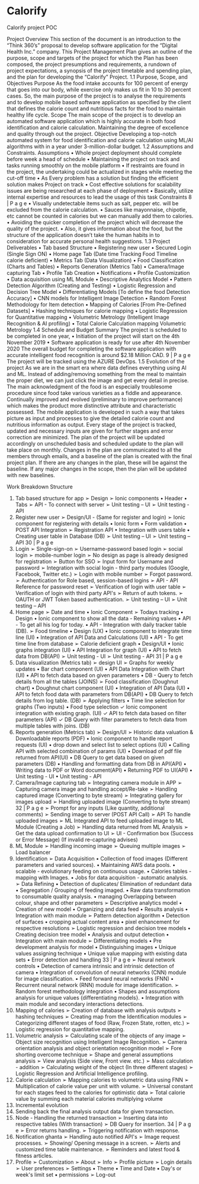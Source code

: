 # Calorify
Calorify project POC

Project Overview
This section of the document is an introduction to the “Think 360’s” proposal to develop software application for the “Digital Health Inc.” company. This Project Management Plan gives an outline of the purpose, scope and targets of the project for which the Plan has been composed, the project presumptions and requirements, a rundown of project expectations, a synopsis of the project timetable and spending plan, and the plan for developing the “Calorify” Project.
1.1 Purpose, Scope, and Objectives
Purpose
As the food intake accounts for 100 percent of energy that goes into our body, while exercise only makes us fit in 10 to 30 percent cases. So, the main purpose of the project is to analyse the requirements and to develop mobile based software application as specified by the client that defines the calorie count and nutritious facts for the food to maintain healthy life cycle.
Scope
The main scope of the project is to develop an automated software application which is highly accurate in both food identification and calorie calculation. Maintaining the degree of excellence and quality through out the project.
Objective
Developing a top-notch automated system for food identification and calorie calculation using ML/AI algorithms with in a year under 3-million-dollar budget.
1.2 Assumptions and Constraints.
Assumptions
• Whole project deployment should complete before week a head of schedule
• Maintaining the project on track and tasks running smoothly on the mobile platform
• If restraints are found in the project, the undertaking could be actualized in stages while meeting the cut-off time
• As Every problem has a solution but finding the efficient solution makes Project on track
• Cost effective solutions for scalability issues are being researched at each phase of deployment
• Basically, utilize internal expertise and resources to lead the usage of this task
Constraints
8 | P a g e
• Visually undetectable items such as salt, pepper etc. will be excluded from the calorie calculation.
• Sauces like mayonnaise, chipotle, etc cannot be counted in calories but we can manually add them to calories.
• Avoiding the quicker completion of the project which will decrease the quality of the project.
• Also, it gives information about the food, but the structure of the application doesn’t take the human habits in to consideration for accurate personal health suggestions.
1.3 Project Deliverables
• Tab based Structure • Registering new user • Secured Login (Single Sign ON) • Home page Tab (Date time Tracking Food Timeline calorie deficient) • Metrics Tab (Data Visualization) • Food Classification (Charts and Tables) • Reports Generation (Metrics Tab) • Camera/Image capturing Tab • Profile Tab Creation • Notifications • Profile Customization • Data acquisition using ML Module • Descriptive Analytics Model • Pattern Detection Algorithm (Creating and Testing) • Logistic Regression and Decision Tree Model • Differentiating Models [To define the food Detection Accuracy] • CNN models for Intelligent Image Detection • Random Forest Methodology for Item detection • Mapping of Calories [From Pre-Defined Datasets] • Hashing techniques for calorie mapping • Logistic Regression for Quantitative mapping • Volumetric Metrology (Intelligent Image Recognition & AI profiling) • Total Calorie Calculation mapping Volumetric Metrology
1.4 Schedule and Budget Summary
The project is scheduled to be completed in one year,
• Initiation of the project will start on the 4th November 2019
• Software application is ready for use after 4th November 2020
The overall budget for completing the software application with accurate intelligent food recognition is around $2.18 Million CAD.
9 | P a g e
The project will be tracked using the AZURE DevOps.
1.5 Evolution of the project
As we are in the smart era where data defines everything using AI and ML. Instead of adding/removing something from the meal to maintain the proper diet, we can just click the image and get every detail in precise.
The main acknowledgment of the food is an especially troublesome procedure since food take various varieties as a fiddle and appearance. Continually improved and evolved (preliminary to improve performance) which makes the product more distinctive attribute and characteristic possessed.
The mobile application is developed in such a way that takes picture as input and processes to give the detailed calorie count and nutritious information as output. Every stage of the project is tracked, updated and necessary inputs are given for further stages and error correction are minimized.
The plan of the project will be updated accordingly on unscheduled basis and scheduled update to the plan will take place on monthly. Changes in the plan are communicated to all the members through emails, and a baseline of the plan is created with the final project plan. If there are any changes in the plan, these will be against the baseline. If any major changes in the scope, then the plan will be updated with new baselines.

Work Breakdown Structure
1. Tab based structure for app
➢ Design
➢ Ionic components
• Header
• Tabs
➢ API - To connect with server
➢ Unit testing – UI
➢ Unit testing - API
2. Register new user
➢ Design/UI - (Same for register and login)
➢ Ionic component for registering with details
• Ionic form
• Form validation
• POST API Integration
➢ Registration API
• Integration with users table
• Creating user table in Database (DB)
➢ Unit testing – UI
➢ Unit testing – API
30 | P a g e
3. Login
➢ Single-sign-on
➢ Username-password based login
➢ social login
➢ mobile-number login
➢ No design as page is already designed for registration
➢ Button for SSO
➢ Input form for Username and password
➢ Integration with social login - third party modules (Google, Facebook, Twitter etc.)
➢ Login with mobile number
➢ Forgot password.
➢ Authentication for Role based, session-based logins
➢ API - API Reference for password reset
➢ Verification of login with user table
➢ Verification of login with third party API's
➢ Return of auth tokens.
➢ OAUTH or JWT Token based authentication.
➢ Unit testing – UI
➢ Unit testing – API
4. Home page
➢ Date and time
• Ionic Component
➢ Todays tracking
• Design
• Ionic component to show all the data - Remaining values
• API - To get all his log for today.
• API - Integration with daily tracker table (DB).
➢ Food timeline
• Design (UX)
• Ionic component to integrate time line (UI)
• Integration of API Data and Calculations (UI)
• API - To get time line from database
➢ Calorie deficient graph
• Design/UI
• Ionic graphs integration (UI)
• API Integration for graph (UI)
• API to fetch data from DB(API)
➢ Unit testing - UI
➢ Unit testing - API
31 | P a g e
5. Data visualization (Metrics tab)
➢ design UI
➢ Graphs for weekly updates
• Bar chart component (UI)
• API Data Integration with Chart (UI)
• API to fetch data based on given parameters
• DB - Query to fetch details from all the tables (JOINS)
➢ Food classification (Doughnut chart)
• Doughnut chart component (UI)
• Integration of API Data (UI)
• API to fetch food data with parameters from DB(API)
• DB Query to fetch details from log table. (DB)
➢ Applying filters
• Time line selection for graphs (Two inputs)
• Food type selection
✓ Ionic component integration with existing graph. (UI)
✓ API to fetch data based on filter parameters (API)
✓ DB Query with filter parameters to fetch data from multiple tables with joins. (DB)
6. Reports generation (Metrics tab)
➢ Design/UI
➢ Historic data valuation & Downloadable reports (PDF)
• Ionic component to handle report requests (UI)
• drop down and select list to select options (UI)
• Calling API with selected combination of params (UI)
• Download of pdf file returned from API(UI)
• DB Query to get data based on given parameters (DB)
• Handling and formatting data from DB in API(API)
• Writing data to PDF or Word document(API)
• Returning PDF to UI(API)
• Unit testing - UI
• Unit testing - API
7. Camera/Image capturing tab
➢ Integrating camera module in APP
➢ Capturing camera image and handling accept/Re-take
➢ Handling captured image (Converting to byte stream)
➢ Integrating gallery for images upload
➢ Handling uploaded image (Converting to byte stream)
32 | P a g e
➢ Prompt for any inputs (Like quantity, additional comments)
➢ Sending image to server (POST API Call)
➢ API To handle uploaded images
➢ ML Integrated API to feed uploaded image to ML Module (Creating a Job)
➢ Handling data returned from ML Analysis
➢ Get the data upload confirmation to UI
➢ UI - Confirmation box (Success or Error Message) (If invalid re-capturing advises)
8. ML Module
➢ Handling incoming image
➢ Queuing multiple images
➢ Load balancer
9. Identification
➢ Data Acquisition
• Collection of food images (Different parameters and varied sources).
• Maintaining AWS data pools.
• scalable - evolutionary feeding on continuous usage.
• Calories tables - mapping with Images.
• Jobs for data acquisition - automatic analysis.
➢ Data Refining
• Detection of duplicates/ Elimination of redundant data
• Segregation / Grouping of feeding imaged.
• Raw data transformation to consumable quality analysis.
• managing Overlapping between colour, shape and other parameters
➢ Descriptive analytics model
• Creation of new model
• Organizing and data feed
• Results analysis
• Integration with main module
➢ Pattern detection algorithm
• Detection of surfaces
• cropping actual content area
• pixel enhancement for respective resolutions
➢ Logistic regression and decision tree models
• Creating decision tree model
• Analysis and output detection
• Integration with main module
➢ Differentiating models
• Pre development analysis for model
• Distinguishing images
• Unique values assigning technique
• Unique value mapping with existing data sets
• Error detection and handling
33 | P a g e
➢ Neural network controls
• Detection of camera intrinsic and intrinsic detection of camera
• Integration of convolution of neural networks (CNN) module for image classification.
• Feed forward neural networks (FNN)
• Recurrent neural network (RNN) module for image identification.
➢ Random forest methodology integration
• Shapes and assumptions analysis for unique values {differentiating models}.
• Integration with main module and secondary interactions detections.
10. Mapping of calories
➢ Creation of database with analysis outputs
➢ hashing techniques
➢ Creating map from the Identification modules
➢ Categorizing different stages of food (Raw, Frozen State, rotten, etc.)
➢ Logistic regression for quantitative mapping.
11. Volumetric analysis
➢ Calculating scale of the objects of any image
➢ Object size recognition using Intelligent Image Recognition.
➢ Camera orientation analysis and object orientation recognition model
➢ Fore shorting overcome technique
➢ Shape and general assumptions analysis
➢ View analysis (Side view, Front view. etc.)
➢ Mass calculation - addition
➢ Calculating weight of the object (In three different stages)
➢ Logistic Regression and Artificial Intelligence profiling.
12. Calorie calculation
➢ Mapping calories to volumetric data using FNN
➢ Multiplication of calorie value per unit with volume.
➢ Universal constant for each stages feed to the calories for optimistic data
➢ Total calorie value by summing each material calories multiplying volume
13. Incremental evolution
14. Sending back the final analysis output data for given transaction.
15. Node - Handling the returned transaction
➢ Inserting data into respective tables (With transaction)
➢ DB Query for insertion.
34 | P a g e
➢ Error returns handling.
➢ Triggering notification with response.
16. Notification ghanta
➢ Handling auto notified API's
➢ Image request processes.
➢ Showing/ Opening message in a screen.
➢ Alerts and customized time table maintenance.
➢ Reminders and latest food & fitness articles.
17. Profile
➢ Customization
➢ About
➢ Info
➢ Profile picture
➢ Login details
➢ User preferences
➢ Settings
▪ Theme
▪ Time and Date
▪ Day's or week's limit set
▪ permissions
➢ Log-out
